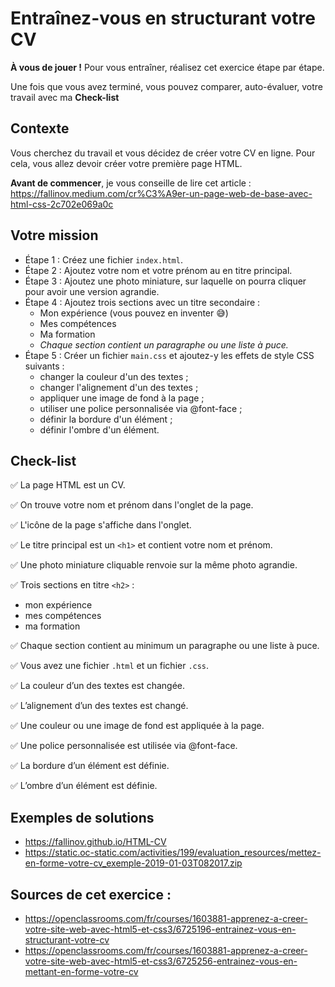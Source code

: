 # Entraînez-vous en structurant votre CV

**À vous de jouer !** Pour vous entraîner, réalisez cet exercice étape par étape.

Une fois que vous avez terminé, vous pouvez comparer, auto-évaluer, votre 
travail avec ma **Check-list**

## Contexte

Vous cherchez du travail et vous décidez de créer votre CV en ligne.
Pour cela, vous allez devoir créer votre première page HTML.

**Avant de commencer**, je vous conseille de lire cet article : 
https://fallinov.medium.com/cr%C3%A9er-un-page-web-de-base-avec-html-css-2c702e069a0c

## Votre mission

* Étape 1 : Créez une fichier `index.html`.
* Étape 2 : Ajoutez votre nom et votre prénom au en titre principal.
* Étape 3 : Ajoutez une photo miniature, sur laquelle on pourra cliquer pour avoir une version agrandie.
* Étape 4 : Ajoutez trois sections avec un titre secondaire :
  * Mon expérience (vous pouvez en inventer 😅)
  * Mes compétences
  * Ma formation
  * _Chaque section contient un paragraphe ou une liste à puce._
* Étape 5 : Créer un fichier `main.css` et ajoutez-y les effets de style CSS 
  suivants :
    * changer la couleur d'un des textes ;
    * changer l'alignement d'un des textes ;
    * appliquer une image de fond à la page ;
    * utiliser une police personnalisée via @font-face ;
    * définir la bordure d'un élément ;
    * définir l'ombre d'un élément.

## Check-list

✅ La page HTML est un CV.

✅ On trouve votre nom et prénom dans l'onglet de la page.

✅ L'icône de la page s'affiche dans l'onglet.

✅ Le titre principal est un `<h1>` et contient votre nom et prénom.

✅ Une photo miniature cliquable renvoie sur la même photo agrandie.

✅ Trois sections en titre `<h2>` :
  * mon expérience
  * mes compétences 
  * ma formation

✅ Chaque section contient au minimum
   un paragraphe ou une liste à puce.

✅ Vous avez une fichier `.html` et un fichier `.css`.

✅ La couleur d’un des textes est changée.

✅ L’alignement d’un des textes est changé.

✅ Une couleur ou une image de fond est appliquée à la page.

✅ Une police personnalisée est utilisée via @font-face.

✅ La bordure d’un élément est définie.

✅ L’ombre d’un élément est définie.

## Exemples de solutions
* https://fallinov.github.io/HTML-CV
* https://static.oc-static.com/activities/199/evaluation_resources/mettez-en-forme-votre-cv_exemple-2019-01-03T082017.zip

## Sources de cet exercice : 
* https://openclassrooms.com/fr/courses/1603881-apprenez-a-creer-votre-site-web-avec-html5-et-css3/6725196-entrainez-vous-en-structurant-votre-cv
* https://openclassrooms.com/fr/courses/1603881-apprenez-a-creer-votre-site-web-avec-html5-et-css3/6725256-entrainez-vous-en-mettant-en-forme-votre-cv
